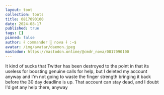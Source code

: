 ```yaml
---
layout: toot
collection: toots
title: 0817090100
date: 2024-08-17
published: true
tags: []
pinned: false
author: ⸸ commander ░ nova ⸸ :~$
avatar: /img/avatar/daemon.jpeg
mastodon: https://mastodon.online/@cmdr_nova/0817090100
---
```


It kind of sucks that Twitter has been destroyed to the point in that its useless for boosting genuine calls for help, but I deleted my account anyway and I'm not going to waste the finger strength bringing it back before the 30 day deadline is up. That account can stay dead, and I doubt I'd get any help there, anyway
